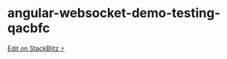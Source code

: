 # angular-websocket-demo-testing-qacbfc

[Edit on StackBlitz ⚡️](https://stackblitz.com/edit/angular-websocket-demo-testing-qacbfc)
